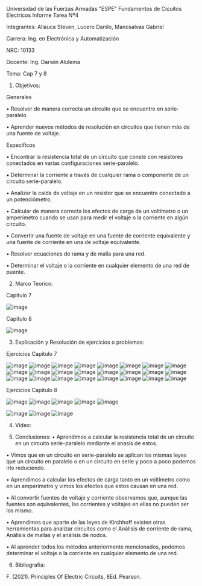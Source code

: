 Universidad de las Fuerzas Armadas "ESPE"
Fundamentos de Cicuitos Electricos
Informe Tarea Nº4

Integrantes: Allauca Steven, Lucero Danilo, Manosalvas Gabriel

Carrera: Ing. en Electrónica y Automatización

NRC: 10133

Docente: Ing. Darwin Alulema

Tema: Cap 7 y 8

1. Objetivos:

Generales

• Resolver de manera correcta un circuito que se encuentre en serie-paralelo

• Aprender nuevos métodos de resolución en circuitos que tienen más de una fuente de voltaje.

Especificos

• Encontrar la resistencia total de un circuito que conste con resistores conectados en varias configuraciones serie-paralelo.

• Determinar la corriente a través de cualquier rama o componente de un circuito serie-paralelo.

• Analizar la caída de voltaje en un resistor que se encuentre conectado a un potenciómetro.

• Calcular de manera correcta los efectos de carga de un voltímetro o un amperímetro cuando se usan para medir el voltaje o la corriente en algún circuito.

• Convertir una fuente de voltaje en una fuente de corriente equivalente y una fuente de corriente en una de voltaje equivalente.

• Resolver ecuaciones de rama y de malla para una red.

• Determinar el voltaje o la corriente en cualquier elemento de una red de puente.

2. Marco Teorico:

Capitulo 7

![image](https://user-images.githubusercontent.com/94025287/146811574-e44cee4a-de1a-4872-aa2e-26c083fa674b.png)


Capitulo 8

![image](https://user-images.githubusercontent.com/94025287/146813504-821a6f37-5744-4a59-beaf-2fbde5b4b03d.png)


3. Explicación y Resolución de ejercicios o problemas:

Ejercicios Capitulo 7

![image](https://user-images.githubusercontent.com/94025287/146817425-dfc35b1e-756d-46a6-9476-fd0d79f892e9.png)
![image](https://user-images.githubusercontent.com/94025287/146817438-0f5b3b21-b8da-443d-8fec-caf27e7eb61c.png)
![image](https://user-images.githubusercontent.com/94025287/146817460-6897aa9e-bfef-4935-8c2c-51d60b301f8a.png)
![image](https://user-images.githubusercontent.com/94025287/146817492-960e7779-feeb-4aee-a849-a708c751ed90.png)
![image](https://user-images.githubusercontent.com/94025287/146817509-7626fa86-4ae2-4d99-a533-306c2bd93be9.png)
![image](https://user-images.githubusercontent.com/94025287/146817552-9b148916-4d2f-4d87-851e-4d3ab687e100.png)
![image](https://user-images.githubusercontent.com/94025287/146817564-6d63681f-9800-46fa-aacb-d080b302a76d.png)
![image](https://user-images.githubusercontent.com/94025287/146817595-66188211-69b0-4d56-ad82-387e6fbfb06c.png)
![image](https://user-images.githubusercontent.com/94025287/146817640-d6055153-3989-4bba-9075-09d312c6404c.png)
![image](https://user-images.githubusercontent.com/94025287/146817653-7c973ab7-53b5-484f-a577-d5f7f3259c5f.png)
![image](https://user-images.githubusercontent.com/94025287/146817667-b2645695-95ad-4976-b5f0-eef8d5761cba.png)
![image](https://user-images.githubusercontent.com/94025287/146817720-80da33a8-bf47-4869-84a4-af63936139f6.png)
![image](https://user-images.githubusercontent.com/94025287/146817745-681583f6-4d1d-45d3-81b3-85c82e141d50.png)
![image](https://user-images.githubusercontent.com/94025287/146815270-9db4d14a-668c-4e24-ade7-8a27347e566e.png)
![image](https://user-images.githubusercontent.com/94025287/146815282-30cbbc57-580c-4647-b8db-c54e2231db16.png)
![image](https://user-images.githubusercontent.com/94025287/146815304-baabcae2-3d68-4be5-b655-a5e114dd368e.png)
![image](https://user-images.githubusercontent.com/94025287/146815324-d02207a7-d44b-4ede-9775-bf8fd962a9dc.png)
![image](https://user-images.githubusercontent.com/94025287/146815403-52c1422f-8f9e-411b-a21e-66951c6b983f.png)
![image](https://user-images.githubusercontent.com/94025287/146815459-68a49c3a-a559-4d11-a09f-924b2fc17eb2.png)
![image](https://user-images.githubusercontent.com/94025287/146815430-570a5f29-e251-4384-9f99-6ab71fa7a622.png)
![image](https://user-images.githubusercontent.com/94025287/146815497-ba60bdff-c5e7-41d2-98c3-388de5bcbb84.png)
![image](https://user-images.githubusercontent.com/94025287/146815518-adf7cc45-c960-4800-b155-71bbc0b36a9b.png)
![image](https://user-images.githubusercontent.com/94025287/146816296-09cddd7c-8a07-40ae-b74f-5c55f0a90d47.png)
![image](https://user-images.githubusercontent.com/94025287/146815553-e2afb42d-8103-4c08-83fc-57237b80441f.png)




Ejercicios Capitulo 8

![image](https://user-images.githubusercontent.com/94025287/146816808-3e9a2efd-c5d8-451d-b85c-d2321ee39117.png)
![image](https://user-images.githubusercontent.com/94025287/146816821-1c451e30-14d1-4126-93ba-e1445d3822e8.png)
![image](https://user-images.githubusercontent.com/94025287/146816843-e2ae9b97-c89a-4fad-9975-dd61a5960f10.png)
![image](https://user-images.githubusercontent.com/94025287/146816859-f19da2b9-015d-4347-8da6-9f0e6ec25309.png)
![image](https://user-images.githubusercontent.com/94025287/146816890-5a701470-b5a2-4976-93d8-d047001aee78.png)

![image](https://user-images.githubusercontent.com/94025287/146816898-fb632eea-9982-4fac-9141-14048df0ad0f.png)
![image](https://user-images.githubusercontent.com/94025287/146816915-f31d66fe-ee2e-4b01-b17c-2cc2daa07afa.png)
![image](https://user-images.githubusercontent.com/94025287/146816926-d7d3e5d1-baee-4690-8655-c3bdff6ff1e6.png)






4. Video:

5. Conclusiones:
• Aprendimos a calcular la resistencia total de un circuito en un circuito serie-paralelo mediante el anasis de estos.

• Vimos que en un circuito en serie-paralelo se aplican las mismas leyes que un circuito en paralelo o en un circuito en serie y poco a poco podemos irlo reduciendo.

• Aprendimos a calcular los efectos de carga tanto en un voltímetro como en un amperímetro y vimos los efectos que estos causan en una red.

• Al convertir fuentes de voltaje y corriente observamos que, aunque las fuentes son equivalentes, las corrientes y voltajes en ellas no pueden ser los mismo.

• Aprendimos que aparte de las leyes de Kirchhoff existen otras herramientas para analizar circuitos como el Análisis de corriente de rama, Análisis de mallas y el análisis de nodos.

• Al aprender todos los métodos anteriormente mencionados, podemos determinar el voltaje o la corriente en cualquier elemento de una red.

6. Bibliografia:

F. (2021). Principles Of Electric Circuits, 8Ed. Pearson.
